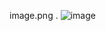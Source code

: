 image.png
.
![image](https://user-images.githubusercontent.com/93918673/215776109-9779b9c9-ed5d-4b1e-9a12-103d32ea855c.png)
